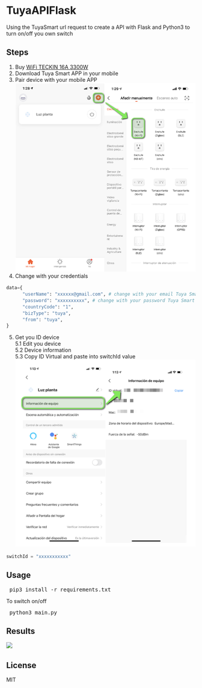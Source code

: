 # TuyaAPIFlask

Using the TuyaSmart url request to create a API with Flask and Python3 to turn on/off you own switch


## Steps

1. Buy [WiFi TECKIN 16A 3300W](https://www.amazon.es/Inteligente-TECKIN-Temporizador-Aplicaciones-Cualquier/dp/B07SK1CVVV/ref=sr_1_16?__mk_es_ES=%C3%85M%C3%85%C5%BD%C3%95%C3%91&dchild=1&keywords=teckin&qid=1605567893&sr=8-16)
2. Download Tuya Smart APP in your mobile
3. Pair device with your mobile APP
![](https://raw.githubusercontent.com/Neorichi/tuyaAPIFlask/main/images/1.png)
4. Change with your credentials

```python
data={
      "userName": "xxxxxx@gmail.com", # change with your email Tuya Smart APP
      "password": "xxxxxxxxxx", # change with your password Tuya Smart APP
      "countryCode": "1",
      "bizType": "tuya",
      "from": "tuya",
}
```
5. Get you ID device<br>
5.1 Edit you device<br>
5.2 Device information<br>
5.3 Copy ID Virtual and paste into switchId value<br>
![](https://raw.githubusercontent.com/Neorichi/tuyaAPIFlask/main/images/2.png)

```python
switchId = "xxxxxxxxxxx"
```

## Usage

<pre> pip3 install -r requirements.txt </pre>

To switch on/off
<pre> python3 main.py </pre>

## Results
![](https://raw.githubusercontent.com/Neorichi/tuyaAPIFlask/main/images/3.gif)

License
----

MIT
